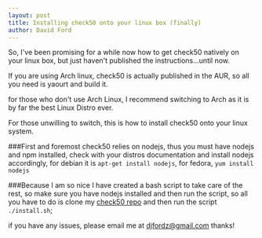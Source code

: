 ```yaml
---
layout: post
title: Installing check50 onto your linux box (finally)
author: David Ford
---
```


So, I've been promising for a while now how to get check50 natively on your linux box, but just haven't published the instructions...until now.

If you are using Arch linux, check50 is actually published in the AUR, so all you need is yaourt and build it.

for those who don't use Arch Linux, I recommend switching to Arch as it is by far the best Linux Distro ever.

For those unwilling to switch, this is how to install check50 onto your linux system.

###First and foremost
check50 relies on nodejs, thus you must have nodejs and npm installed, check with your distros documentation and install nodejs accordingly, for debian it is `apt-get install nodejs`, for fedora, `yum install nodejs`

###Because I am so nice
I have created a bash script to take care of the rest, so make sure you have nodejs installed and then run the script, so all you have to do is clone my [check50 repo](https://github.com/djfordz/check50/) and then run the script `./install.sh`;

if you have any issues, please email me at djfordz@gmail.com thanks!
